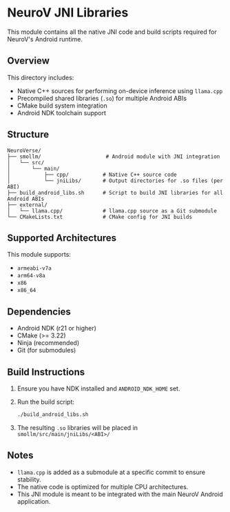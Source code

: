 # NeuroV JNI Libraries

This module contains all the native JNI code and build scripts required for NeuroV's Android runtime.

## Overview

This directory includes:

* Native C++ sources for performing on-device inference using `llama.cpp`
* Precompiled shared libraries (`.so`) for multiple Android ABIs
* CMake build system integration
* Android NDK toolchain support

## Structure

```
NeuroVerse/
├── smollm/                     # Android module with JNI integration
│   └── src/
│       └── main/
│           ├── cpp/           # Native C++ source code
│           └── jniLibs/       # Output directories for .so files (per ABI)
├── build_android_libs.sh      # Script to build JNI libraries for all Android ABIs
├── external/
│   └── llama.cpp/             # llama.cpp source as a Git submodule
└── CMakeLists.txt             # CMake config for JNI builds
```

## Supported Architectures

This module supports:

* `armeabi-v7a`
* `arm64-v8a`
* `x86`
* `x86_64`

## Dependencies

* Android NDK (r21 or higher)
* CMake (>= 3.22)
* Ninja (recommended)
* Git (for submodules)

## Build Instructions

1. Ensure you have NDK installed and `ANDROID_NDK_HOME` set.
2. Run the build script:

   ```bash
   ./build_android_libs.sh
   ```
3. The resulting `.so` libraries will be placed in `smollm/src/main/jniLibs/<ABI>/`

## Notes

* `llama.cpp` is added as a submodule at a specific commit to ensure stability.
* The native code is optimized for multiple CPU architectures.
* This JNI module is meant to be integrated with the main NeuroV Android application.
